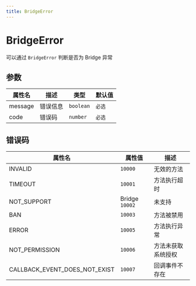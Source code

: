 ```yaml
---
title: BridgeError
---
```

# BridgeError

可以通过 `BridgeError` 判断是否为 Bridge 异常

<code src="./error.tsx"></code>

## 参数

| 属性名 | 描述 | 类型 | 默认值 |
| ---- | ---- | ---- | ---- |
| message | 错误信息 | `boolean` | `必选` |
| code | 错误码 | `number` | `必选` |

## 错误码
| 属性名 | 属性值 | 描述 |
| ---- | ---- | ---- |
| INVALID | `10000` |无效的方法 |
| TIMEOUT | `10001` |方法执行超时 |
| NOT_SUPPORT | Bridge `10002` |未支持 |
| BAN | `10003` |方法被禁用 |
| ERROR | `10005` |方法执行异常 |
| NOT_PERMISSION | `10006` |方法未获取系统授权 |
| CALLBACK_EVENT_DOES_NOT_EXIST | `10007` |回调事件不存在 |

